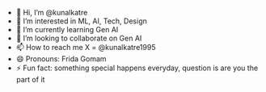 - 👋 Hi, I’m @kunalkatre
- 👀 I’m interested in ML, AI, Tech, Design
- 🌱 I’m currently learning Gen AI
- 💞️ I’m looking to collaborate on Gen AI
- 📫 How to reach me X = @kunalkatre1995
- 😄 Pronouns: Frida Gomam
- ⚡ Fun fact: something special happens everyday, question is are you the part of it

<!---
kunalkatre21/kunalkatre21 is a ✨ special ✨ repository because its `README.md` (this file) appears on your GitHub profile.
You can click the Preview link to take a look at your changes.
--->
